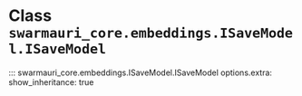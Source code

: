 # Class `swarmauri_core.embeddings.ISaveModel.ISaveModel`

::: swarmauri_core.embeddings.ISaveModel.ISaveModel
    options.extra:
      show_inheritance: true

